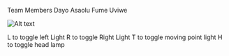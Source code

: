 Team Members
Dayo Asaolu
Fume Uviwe

![Alt text](https://github.com/DayoAsaolu/WebGl---Lights/blob/master/image.png?raw=true "Title")


L to toggle left Light
R to toggle Right Light
T to toggle moving point light
H to toggle head lamp
